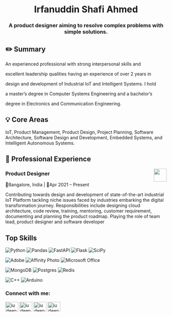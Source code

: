 
  

<h1  align="center">Irfanuddin Shafi Ahmed</h1>

<h3  align="center">A product designer aiming to resolve complex problems with simple solutions.</h3>

  

<h2  align="left">✏️ Summary</h2>

<p> An experienced professional with strong interpersonal skills and

excellent leadership qualities having an experience of over 2 years in

design and development of Industrial IoT and Intelligent Systems. I hold

a master’s degree in Computer Systems Engineering and a bachelor’s

degree in Electronics and Communication Engineering.

</p>

<h2>💡 Core Areas</h2>

IoT, Product Management, Product Design, Project Planning, Software Architecture, Software Design and Development, Embedded Systems, and Intelligent Autonomous Systems.

  

<h2>💼 Professional Experience</h2>

  

<a  href="https://unifytwin.com"> <img  align='right'  src="https://unifytwin.com/assets/imgs/UT_logo.png"  height="40"></a>

<h3  align="left">Product Designer</h3>

  

<p  align='left'>📍Bangalore, India | 📅Apr 2021 – Present</p>

  

<p>

Contributing towards design and development of state-of-the-art industrial IoT Platform tackling niche issues faced by industries embarking the digital transformation journey. Responsibilities include designing cloud architecture, code review, training, mentoring, customer requirement, documenting and planning the product roadmap. Playing the role of team lead, product designer and software developer

</p>

  

<h2>Top Skills</h2>

![Python](https://img.shields.io/badge/python-3670A0?style=for-the-badge&logo=python&logoColor=ffdd54) ![Pandas](https://img.shields.io/badge/pandas-%23150458.svg?style=for-the-badge&logo=pandas&logoColor=white) ![FastAPI](https://img.shields.io/badge/FastAPI-005571?style=for-the-badge&logo=fastapi) ![Flask](https://img.shields.io/badge/flask-%23000.svg?style=for-the-badge&logo=flask&logoColor=white) ![SciPy](https://img.shields.io/badge/SciPy-%230C55A5.svg?style=for-the-badge&logo=scipy&logoColor=%white)

![Adobe](https://img.shields.io/badge/adobe-%23FF0000.svg?style=for-the-badge&logo=adobe&logoColor=white) ![Affinity Photo](https://img.shields.io/badge/affinityphoto-%237E4DD2.svg?style=for-the-badge&logo=affinity-photo&logoColor=white) ![Microsoft Office](https://img.shields.io/badge/Microsoft_Office-D83B01?style=for-the-badge&logo=microsoft-office&logoColor=white)

![MongoDB](https://img.shields.io/badge/MongoDB-%234ea94b.svg?style=for-the-badge&logo=mongodb&logoColor=white) ![Postgres](https://img.shields.io/badge/postgres-%23316192.svg?style=for-the-badge&logo=postgresql&logoColor=white)  ![Redis](https://img.shields.io/badge/redis-%23DD0031.svg?style=for-the-badge&logo=redis&logoColor=white)

![C++](https://img.shields.io/badge/c++-%2300599C.svg?style=for-the-badge&logo=c%2B%2B&logoColor=white) ![Arduino](https://img.shields.io/badge/-Arduino-00979D?style=for-the-badge&logo=Arduino&logoColor=white)

<h3  align="left">Connect with me:</h3>

<p  align="left">

<a  href="https://twitter.com/iudeen"  target="blank"><img  align="center"  src="https://raw.githubusercontent.com/rahuldkjain/github-profile-readme-generator/master/src/images/icons/Social/twitter.svg"  alt="iudeen"  height="30"  width="40" /></a>
<a  href="https://linkedin.com/in/iudeen"  target="blank"><img  align="center"  src="https://raw.githubusercontent.com/rahuldkjain/github-profile-readme-generator/master/src/images/icons/Social/linked-in-alt.svg"  alt="iudeen"  height="30"  width="40" /></a>
<a  href="https://stackoverflow.com/users/iudeen"  target="blank"><img  align="center"  src="https://raw.githubusercontent.com/rahuldkjain/github-profile-readme-generator/master/src/images/icons/Social/stack-overflow.svg"  alt="iudeen"  height="30"  width="40" /></a>
<a  href="https://instagram.com/iudeen"  target="blank"><img  align="center"  src="https://raw.githubusercontent.com/rahuldkjain/github-profile-readme-generator/master/src/images/icons/Social/instagram.svg"  alt="iudeen"  height="30"  width="40" /></a>

</p>
